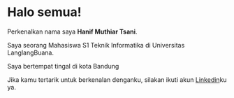 # Halo semua! 

Perkenalkan nama saya **Hanif Muthiar Tsani**.<br>

Saya seorang Mahasiswa S1 Teknik Informatika di Universitas LanglangBuana.<br>

Saya bertempat tingal di kota Bandung

Jika kamu tertarik untuk berkenalan denganku, silakan ikuti akun [Linkedin]([https://www.linkedin.com/in/gilang-adhan/](https://www.linkedin.com/in/hanif-muthiar-tsani-843629285/))ku ya.
